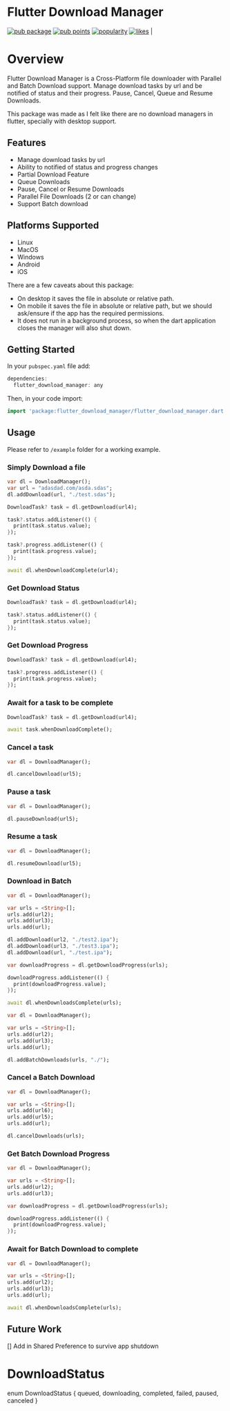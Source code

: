 Flutter Download Manager
===========

[![pub package](https://img.shields.io/pub/v/flutter_download_manager.svg)](https://pub.dev/packages/flutter_download_manager)
[![pub points](https://badges.bar/flutter_download_manager/pub%20points)](https://pub.dev/packages/flutter_download_manager/score)
[![popularity](https://badges.bar/flutter_download_manager/popularity)](https://pub.dev/packages/flutter_download_manager/score)
[![likes](https://badges.bar/flutter_download_manager/likes)](https://pub.dev/packages/flutter_download_manager/score) |

Overview
========
Flutter Download Manager is a Cross-Platform file downloader with Parallel and Batch Download support. Manage download tasks by url and be notified of status and their progress. Pause, Cancel, Queue and Resume Downloads. 

This package was made as I felt like there are no download managers in flutter, specially with desktop support. 

## Features

* Manage download tasks by url
* Ability to notified of status and progress changes
* Partial Download Feature
* Queue Downloads
* Pause, Cancel or Resume Downloads
* Parallel File Downloads (2 or can change)
* Support Batch download

## Platforms Supported

- Linux
- MacOS
- Windows
- Android 
- iOS

There are a few caveats about this package:
- On desktop it saves the file in absolute or relative path.
- On mobile it saves the file in absolute or relative path, but we should ask/ensure if the app has the required permissions.
- It does not run in a background process, so when the dart application closes the manager will also shut down.

## Getting Started

In your `pubspec.yaml` file add:

```dart
dependencies:
  flutter_download_manager: any
```
Then, in your code import:
```dart
import 'package:flutter_download_manager/flutter_download_manager.dart';
```

## Usage

Please refer to `/example` folder for a working example.

### Simply Download a file

```dart
var dl = DownloadManager();
var url = "adasdad.com/asda.sdas";
dl.addDownload(url, "./test.sdas");

DownloadTask? task = dl.getDownload(url4);

task?.status.addListener(() {
  print(task.status.value);
});

task?.progress.addListener(() {
  print(task.progress.value);
});

await dl.whenDownloadComplete(url4);
```

### Get Download Status


```dart
DownloadTask? task = dl.getDownload(url4);

task?.status.addListener(() {
  print(task.status.value);
});
```
### Get Download Progress


```dart
DownloadTask? task = dl.getDownload(url4);

task?.progress.addListener(() {
  print(task.progress.value);
});
```

### Await for a task to be complete

```dart
DownloadTask? task = dl.getDownload(url4);

await task.whenDownloadComplete();
```

### Cancel a task

  ```dart
var dl = DownloadManager();

dl.cancelDownload(url5);
```

### Pause a task

  ```dart
var dl = DownloadManager();

dl.pauseDownload(url5);
```

### Resume a task

  ```dart
var dl = DownloadManager();

dl.resumeDownload(url5);
```

### Download in Batch

```dart
var dl = DownloadManager();

var urls = <String>[];
urls.add(url2);
urls.add(url3);
urls.add(url);

dl.addDownload(url2, "./test2.ipa");
dl.addDownload(url3, "./test3.ipa");
dl.addDownload(url, "./test.ipa");

var downloadProgress = dl.getDownloadProgress(urls);

downloadProgress.addListener(() {
  print(downloadProgress.value);
});

await dl.whenDownloadsComplete(urls);
```

```dart
var dl = DownloadManager();

var urls = <String>[];
urls.add(url2);
urls.add(url3);
urls.add(url);

dl.addBatchDownloads(urls, "./");
```

### Cancel a Batch Download

  ```dart
var dl = DownloadManager();

var urls = <String>[];
urls.add(url6);
urls.add(url5);
urls.add(url);

dl.cancelDownloads(urls);
```
### Get Batch Download Progress

```dart
var dl = DownloadManager();

var urls = <String>[];
urls.add(url2);
urls.add(url3);

var downloadProgress = dl.getDownloadProgress(urls);

downloadProgress.addListener(() {
  print(downloadProgress.value);
});
```

### Await for Batch Download to complete

```dart
var dl = DownloadManager();

var urls = <String>[];
urls.add(url2);
urls.add(url3);
urls.add(url);

await dl.whenDownloadsComplete(urls);
```

## Future Work

[] Add in Shared Preference to survive app shutdown

# DownloadStatus

enum DownloadStatus { queued, downloading, completed, failed, paused, canceled }
